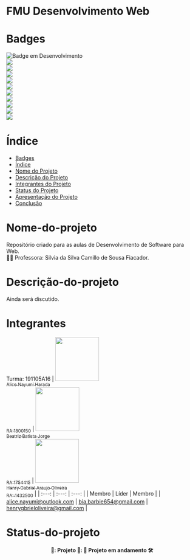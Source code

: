 # FMU Desenvolvimento Web
# Badges
![Badge em Desenvolvimento](http://img.shields.io/static/v1?label=STATUS&message=EM-ANDAMENTO&color=GREEN&style=for-the-badge)
<br>
<img src="https://img.shields.io/badge/Arduino_IDE-00979D?style=for-the-badge&logo=arduino&logoColor=white" /> <br>
<img src="https://img.shields.io/badge/ChatGPT-74aa9c?style=for-the-badge&logo=openai&logoColor=white" /> <br> 
<img src="https://img.shields.io/badge/Windows-0078D6?style=for-the-badge&logo=windows&logoColor=white" /> <br>
<img src="https://img.shields.io/badge/GitHub-100000?style=for-the-badge&logo=github&logoColor=white" /> <br>
<img src="https://img.shields.io/badge/YouTube-FF0000?style=for-the-badge&logo=youtube&logoColor=white" /> <br>
<img src="https://img.shields.io/badge/VSCode-0078D4?style=for-the-badge&logo=visual%20studio%20code&logoColor=white" /> <br>
<img src="https://img.shields.io/badge/CSS3-1572B6?style=for-the-badge&logo=css3&logoColor=white" /> <br>
<img src="https://img.shields.io/badge/HTML5-E34F26?style=for-the-badge&logo=html5&logoColor=white" /> <br>
<img src="https://img.shields.io/badge/JavaScript-323330?style=for-the-badge&logo=javascript&logoColor=F7DF1E" /> <br>
<img src="https://img.shields.io/badge/Bootstrap-563D7C?style=for-the-badge&logo=bootstrap&logoColor=white" /> <br>


# Índice 

* [Badges](#badges)
* [Índice](#índice)
* [Nome do Projeto](#nome-do-projeto)
* [Descrição do Projeto](#descrição-do-projeto)
* [Integrantes do Projeto](#integrantes)
* [Status do Projeto](#status-do-projeto)
* [Apresentação do Projeto](#apresentação-do-projeto)
* [Conclusão](#conclusão)

# Nome-do-projeto

Repositório criado para as aulas de Desenvolvimento de Software para Web. <br>
👩‍🏫 Professora: Silvia da Silva Camillo de Sousa Fiacador. <br>


# Descrição-do-projeto
Ainda será discutido.

# Integrantes

Turma: 191105A16
| [<img src="ImagensREADME/WhatsApp Image 2023-12-04 at 15.14.40.jpeg" width=115><br><sub>Alice Nayumi Harada<br> RA:1800150</sub>](https://github.com/Nayu-mi) |  [<img src="https://img.elo7.com.br/product/original/1956E2B/painel-1x0-70-o-poderoso-chefinho-o-poderoso-chefinho.jpg" width=115><br><sub>Beatriz Batista Jorge<br>RA:1754415</sub>](https://github.com/BeatrizBJorge) |  [<img src="ImagensREADME/Captura de tela 2023-11-13 143410.png" width=115><br><sub>Henry Gabriel Araujo Oliveira<br>RA: 1432500</sub>](https://github.com/Henrygbriel) |
| :---: | :---: | :---: |
| Membro | Líder | Membro |
| alice.nayumi@outlook.com | bia.barbie654@gmail.com | henrygbrieloliveira@gmail.com |

# Status-do-projeto

<h4 align="center"> 
    🏁:  Projeto  🏁:
    🥇 Projeto em andamento 🛠️
    
</h4>
